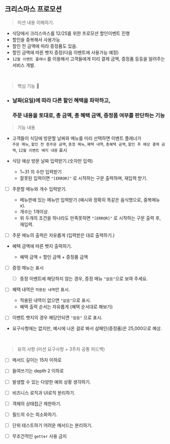 ## 크리스마스 프로모션

> 미션 내용 이해하기.

- 식당에서 크리스마스를 12/25를 위한 프로모션 할인이벤트 진행
- 할인을 중복해서 사용가능
- 할인 전 금액에 따라 증정품도 있음.
- 할인 금액에 따른 뱃지 증정(다음 이벤트에 사용가능 예정)
- `12월 이벤트 플래너` 를 이용해서 고객들에게 미리 결제 금액, 증정품 등등을 알려주는 서비스 개발.

<br>

> 핵심 기능 🔋

- ### 날짜(요일)에 따라 다른 할인 혜택을 파악하고,
  ### 주문 내용을 토대로, 총 금액, 총 혜택 금액, 증정품 여부를 판단하는 기능

> 기능 내용

- 고객들이 식당에 방문할 날짜와 메뉴를 미리 선택하면 이벤트 플래너가  
  `주문 메뉴`,
  `할인 전 총주문 금액`, `증정 메뉴`, `혜택 내역`, `총혜택 금액`, `할인 후 예상 결제 금액`, `12월 이벤트 배지 내용` 표시

- 식당 예상 방문 날짜 입력받기.(숫자만 입력)

  - 1~31 의 수만 입력받기
  - 잘못된 입력이면 `"[ERROR]"` 로 시작하는 구문 출력하며, 재입력 받기.

- [ ] 주문할 메뉴와 개수 입력받기.

  - 메뉴판에 있는 메뉴만 입력받기 (예시와 정확히 똑같은 음식명으로, 중복메뉴 x).
  - 개수는 1개이상.
  - 위 두개의 조건을 하나라도 만족못하면 `"[ERROR]"` 로 시작하는 구문 출력 후, 재입력.

- [ ] 주문 메뉴의 출력은 자유롭게 (입력받은 대로 출력하기.)

- 혜택 금액에 따른 뱃지 출력하기.

  - 혜택 금액 = 할인 금액 + 증정품 금액

- [ ] 증정 메뉴는 표시

  - [ ] 증정 이벤트에 해당하지 않는 경우, 증정 메뉴 `"없음"`으로 보여 주세요.

- [ ] 혜택 내역은 `적용된 내역`만 표시.

  - 적용된 내역이 없으면 `"없음"`으로 표시.
  - 혜택 출력 순서는 자유롭게 (혜택 순서대로 해보기)

- [ ] 이벤트 뱃지의 경우 해당안되면 `"없음"` 으로 표시.

- 요구사항에는 없지만, 예시에 나온 걸로 봐서 샴페인(증정품)은 25,000으로 예상.

<br>

> 유의 사항 (미션 요구사항 + 3주차 공통 피드백)

- [ ] 메서드 길이는 15자 이하로

- [ ] 들여쓰기는 depth 2 이하로

- [ ] 발생할 수 있는 다양한 예외 상황 생각하기.

- [ ] 비즈니스 로직과 UI로직 분리하기.

- [ ] 객체의 상태접근 제한하기.

- [ ] 필드의 수는 최소화하기.

- [ ] 단위 테스트하기 어려운 메서드는 분리하기.

- [ ] 무조건적인 `getter` 사용 금지
